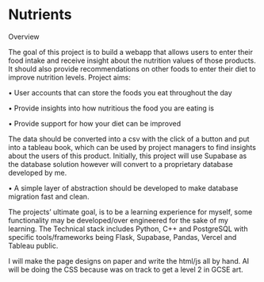# Nutrients

Overview

The goal of this project is to build a webapp that allows users to enter their food intake and receive insight about the nutrition values of those products. It should also provide recommendations on other foods to enter their diet to improve nutrition levels.
Project aims:

•	User accounts that can store the foods you eat throughout the day

•   Provide insights into how nutritious the food you are eating is

•	Provide support for how your diet can be improved

The data should be converted into a csv with the click of a button and put into a tableau book, which can be used by project managers to find insights about the users of this product.
Initially, this project will use Supabase as the database solution however will convert to a proprietary database developed by me.

•	A simple layer of abstraction should be developed to make database migration fast and clean.

The projects’ ultimate goal, is to be a learning experience for myself, some functionality may be developed/over engineered for the sake of my learning.
The Technical stack includes Python, C++ and PostgreSQL with specific tools/frameworks being Flask, Supabase, Pandas, Vercel and Tableau public.

I will make the page designs on paper and write the html/js all by hand. AI will be doing the CSS because was on track to get a level 2 in GCSE art.
